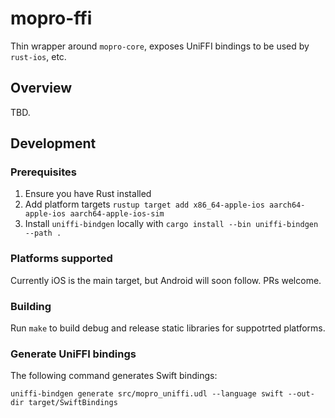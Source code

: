 # mopro-ffi

Thin wrapper around `mopro-core`, exposes UniFFI bindings to be used by `rust-ios`, etc.

## Overview

TBD.

## Development

### Prerequisites

1. Ensure you have Rust installed
2. Add platform targets `rustup target add x86_64-apple-ios aarch64-apple-ios aarch64-apple-ios-sim`
3. Install `uniffi-bindgen` locally with `cargo install --bin uniffi-bindgen --path .`
### Platforms supported

Currently iOS is the main target, but Android will soon follow. PRs welcome.

### Building

Run `make` to build debug and release static libraries for suppotrted platforms.

### Generate UniFFI bindings

The following command generates Swift bindings:

`uniffi-bindgen generate src/mopro_uniffi.udl --language swift --out-dir target/SwiftBindings`